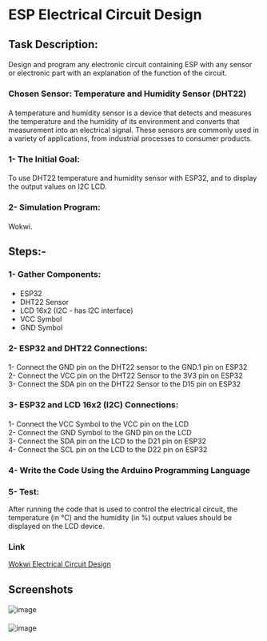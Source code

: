 # ESP Electrical Circuit Design
#### 
## Task Description:
#### 
Design and program any electronic circuit containing ESP with any sensor or electronic part with an explanation of the function of the circuit.
#### 
### Chosen Sensor: Temperature and Humidity Sensor (DHT22)
#### 
A temperature and humidity sensor is a device that detects and measures the temperature and the humidity of its environment and converts that measurement into an electrical signal. These sensors are commonly used in a variety of applications, from industrial processes to consumer products.
#### 
### 1- The Initial Goal:
#### 
To use DHT22 temperature and humidity sensor with ESP32, and to display the output values on I2C LCD.
#### 
### 2- Simulation Program:
#### 
Wokwi.
#### 
## Steps:-
#### 
### 1- Gather Components: 
#### 
- ESP32
- DHT22 Sensor
- LCD 16x2 (I2C - has I2C interface)
- VCC Symbol
- GND Symbol
#### 
### 2- ESP32 and DHT22 Connections:
#### 
1- Connect the GND pin on the DHT22 sensor to the GND.1 pin on ESP32  
2- Connect the VCC pin on the DHT22 Sensor to the 3V3 pin on ESP32    
3- Connect the SDA pin on the DHT22 Sensor to the D15 pin on ESP32
#### 
### 3- ESP32 and LCD 16x2 (I2C) Connections:
#### 
1- Connect the VCC Symbol to the VCC pin on the LCD  
2- Connect the GND Symbol to the GND pin on the LCD  
3- Connect the SDA pin on the LCD to the D21 pin on ESP32  
4- Connect the SCL pin on the LCD to the D22 pin on ESP32
#### 
### 4- Write the Code Using the Arduino Programming Language
#### 
### 5- Test:
After running the code that is used to control the electrical circuit, the temperature (in ℃) and the humidity (in %) output values should be displayed on the LCD device. 
#### 
### Link
[Wokwi Electrical Circuit Design](https://wokwi.com/projects/402880151500617729)
 




#### 
## Screenshots
#### 
![‏‏image](https://github.com/Ghalastic/ESP32-Electrical-Circuit/assets/173709501/63e621d4-1694-4ceb-91f1-fe5431ce752d)
#### 
![‏‏image](https://github.com/Ghalastic/ESP32-Electrical-Circuit/assets/173709501/59433be0-5cbf-4d6d-967b-4314379b7147)
